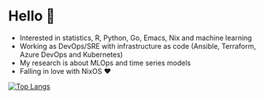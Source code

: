 # Hello 👋

- Interested in statistics, R, Python, Go, Emacs, Nix and machine learning
- Working as DevOps/SRE with infrastructure as code (Ansible, Terraform, Azure DevOps and Kubernetes)
- My research is about MLOps and time series models
- Falling in love with NixOS ❤️

[![Top Langs](https://github-readme-stats.vercel.app/api/top-langs/?username=phrmendes&hide=html,phrmendes.github.io&theme=transparent&layout=compact)](https://github.com/anuraghazra/github-readme-stats)
